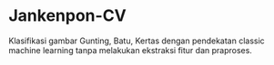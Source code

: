 # Jankenpon-CV
Klasifikasi gambar Gunting, Batu, Kertas dengan pendekatan classic machine learning tanpa melakukan ekstraksi fitur dan praproses.
